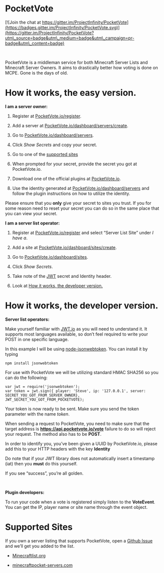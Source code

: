 PocketVote
==========

[![Join the chat at
https://gitter.im/ProjectInfinity/PocketVote](https://badges.gitter.im/ProjectInfinity/PocketVote.svg)](https://gitter.im/ProjectInfinity/PocketVote?utm\_source=badge&utm\_medium=badge&utm\_campaign=pr-badge&utm\_content=badge)

 

PocketVote is a middleman service for both Minecraft Server Lists and Minecraft
Server Owners. It aims to drastically better how voting is done on MCPE. Gone is
the days of old.

How it works, the easy version.
===============================

**I am a server owner:**

1.  Register at [PocketVote.io/register](https://pocketvote.io/register).

2.  Add a server at
    [PocketVote.io/dashboard/servers/create](https://pocketvote.io/dashboard/servers/create).

3.  Go to
    [PocketVote.io/dashboard/servers](https://pocketvote.io/dashboard/servers).

4.  Click *Show Secrets* and copy your secret.

5.  Go to one of the [supported sites](#supported-sites)

6.  When prompted for your secret, provide the secret you got at PocketVote.io.

7.  Download one of the official plugins at
    [PocketVote.io](https://pocketvote.io/#services).

8.  Use the identity generated at
    [PocketVote.io/dashboard/servers](https://pocketvote.io/dashboard/servers)
    and follow the plugin instructions on how to utilize the identity.

Please ensure that you **only** give your secret to sites you trust. If you for
some reason need to reset your secret you can do so in the same place that you
can view your secret.

**I am a server list operator:**

1.  Register at [PocketVote.io/register](https://pocketvote.io/register) and
    select “Server List Site” under *I have a*.

2.  Add a site at
    [PocketVote.io/dashboard/sites/create](https://pocketvote.io/dashboard/sites/create).

3.  Go to
    [PocketVote.io/dashboard/sites](https://pocketvote.io/dashboard/sites).

4.  Click *Show Secrets*.

5.  Take note of the [JWT](http://jwt.io) secret and Identity header.

6.  Look at [How it works, the developer
    version.](#how-it-works-the-developer-version)

How it works, the developer version.
====================================

**Server list operators:**

Make yourself familiar with [JWT.io](https://jwt.io/) as you will need to
understand it. It supports most languages available, so don’t feel required to
write your POST in one specific language.

In this example I will be using
[node-jsonwebtoken](https://github.com/auth0/node-jsonwebtoken). You can install
it by typing

~~~~~~~~~~~~~~~~~~~~~~~~~~~~~~~~~~~~~~~~~~~~~~~~~~~~~~~~~~~~~~~~~~~~~~~~~~~~~~~~
npm install jsonwebtoken
~~~~~~~~~~~~~~~~~~~~~~~~~~~~~~~~~~~~~~~~~~~~~~~~~~~~~~~~~~~~~~~~~~~~~~~~~~~~~~~~

For use with PocketVote we will be utilizing standard HMAC SHA256 so you can do
the following:

~~~~~~~~~~~~~~~~~~~~~~~~~~~~~~~~~~~~~~~~~~~~~~~~~~~~~~~~~~~~~~~~~~~~~~~~~~~~~~~~
var jwt = require('jsonwebtoken');
var token = jwt.sign({ player: 'Steve', ip: '127.0.0.1', server: SECRET_YOU_GOT_FROM_SERVER_OWNER}, JWT_SECRET_YOU_GOT_FROM_POCKETVOTE);
~~~~~~~~~~~~~~~~~~~~~~~~~~~~~~~~~~~~~~~~~~~~~~~~~~~~~~~~~~~~~~~~~~~~~~~~~~~~~~~~

Your token is now ready to be sent. Make sure you send the token parameter with
the name *token*.

When sending a request to PocketVote, you need to make sure that the target
address is **https://api.pocketvote.io/vote** failure to do so will reject your
request. The method also has to be **POST**.

In order to identify you, you’ve been given a UUID by PocketVote.io, please add
this to your HTTP headers with the key **Identity**

Do note that if your JWT library does not automatically insert a timestamp (iat)
then you **must** do this yourself.

If you see “success”, you’re all golden.

 

**Plugin developers:**

To run your code when a vote is registered simply listen to the **VoteEvent**.
You can get the IP, player name or site name through the event object.

Supported Sites
===============

If you own a server listing that supports PocketVote, open a [Github
Issue](https://github.com/ProjectInfinity/PocketVote/issues/new) and we’ll get
you added to the list.

-   [Minecraftlist.org](https://minecraftlist.org/)

-   [minecraftpocket-servers.com](http://minecraftpocket-servers.com)
